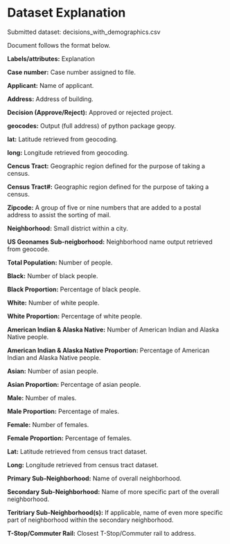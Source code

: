 # Dataset Explanation

Submitted dataset: decisions_with_demographics.csv

Document follows the format below.

**Labels/attributes:** Explanation

**Case number:** Case number assigned to file.

**Applicant:** Name of applicant.

**Address:** Address of building.

**Decision (Approve/Reject):** Approved or rejected project.

**geocodes:** Output (full address) of python package geopy.

**lat:** Latitude retrieved from geocoding.

**long:** Longitude retrieved from geocoding.

**Cencus Tract:** Geographic region defined for the purpose of taking a census.

**Census Tract#:** Geographic region defined for the purpose of taking a census.

**Zipcode:** A group of five or nine numbers that are added to a postal address to assist the sorting of mail.

**Neighborhood:** Small district within a city.

**US Geonames Sub-neigborhood:** Neighborhood name output retrieved from geocode.

**Total Population:** Number of people.

**Black:** Number of black people.

**Black Proportion:** Percentage of black people.

**White:** Number of white people.

**White Proportion:** Percentage of white people.

**American Indian & Alaska Native:** Number of American Indian and Alaska Native people.

**American Indian & Alaska Native Proportion:** Percentage of American Indian and Alaska Native people.

**Asian:** Number of asian people.

**Asian Proportion:** Percentage of asian people.

**Male:** Number of males.

**Male Proportion:** Percentage of males.

**Female:** Number of females.

**Female Proportion:** Percentage of females.

**Lat:** Latitude retrieved from census tract dataset.

**Long:** Longitude retrieved from census tract dataset.

**Primary Sub-Neighborhood:** Name of overall neighborhood.

**Secondary Sub-Neighborhood:** Name of more specific part of the overall neighborhood.

**Teritriary Sub-Neighborhood(s):** If applicable, name of even more specific part of neighborhood within the secondary neighborhood.

**T-Stop/Commuter Rail:** Closest T-Stop/Commuter rail to address.